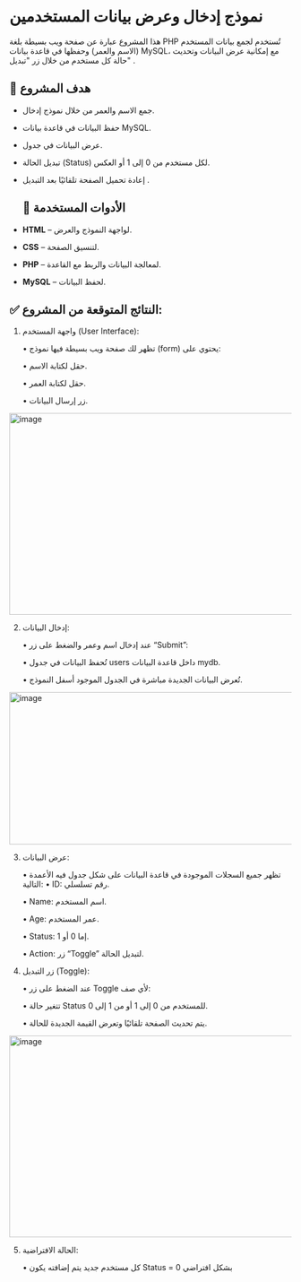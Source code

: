 # نموذج إدخال وعرض بيانات المستخدمين
هذا المشروع عبارة عن صفحة ويب بسيطة بلغة PHP تُستخدم لجمع بيانات المستخدم (الاسم والعمر) وحفظها في قاعدة بيانات MySQL، مع إمكانية عرض البيانات وتحديث حالة كل مستخدم من خلال زر "تبديل" .

## 🎯 هدف المشروع

- جمع الاسم والعمر من خلال نموذج إدخال.
  
- حفظ البيانات في قاعدة بيانات MySQL.

- عرض البيانات في جدول.
  
- تبديل الحالة (Status) لكل مستخدم من 0 إلى 1 أو العكس.
  
- إعادة تحميل الصفحة تلقائيًا بعد التبديل .
 
  ## 🧰 الأدوات المستخدمة

- **HTML** – لواجهة النموذج والعرض.
  
- **CSS** – لتنسيق الصفحة.
  
- **PHP** – لمعالجة البيانات والربط مع القاعدة.
  
- **MySQL** – لحفظ البيانات.
  
 ## ✅ النتائج المتوقعة من المشروع:

1. واجهة المستخدم (User Interface):
   
	•	تظهر لك صفحة ويب بسيطة فيها نموذج (form) يحتوي على:

	•	حقل لكتابة الاسم.

	•	حقل لكتابة العمر.

	•	زر إرسال البيانات.
<img width="1280" height="360" alt="image" src="https://github.com/user-attachments/assets/d6048d7b-2b0a-4a33-aa8b-60bad72522d1" />


2. إدخال البيانات:
   
	•	عند إدخال اسم وعمر والضغط على زر “Submit”:

	•	تُحفظ البيانات في جدول users داخل قاعدة البيانات mydb.

	•	تُعرض البيانات الجديدة مباشرة في الجدول الموجود أسفل النموذج.
<img width="1280" height="272" alt="image" src="https://github.com/user-attachments/assets/59b90a69-b711-4d62-81e2-29d9292a2ebc" />

3. عرض البيانات:
   
	•	تظهر جميع السجلات الموجودة في قاعدة البيانات على شكل جدول فيه الأعمدة التالية:
	•	ID: رقم تسلسلي.

	•	Name: اسم المستخدم.

	•	Age: عمر المستخدم.

	•	Status: إما 0 أو 1.

	•	Action: زر “Toggle” لتبديل الحالة.

4. زر التبديل (Toggle):
   
	•	عند الضغط على زر Toggle لأي صف:

	•	تتغير حالة Status للمستخدم من 0 إلى 1 أو من 1 إلى 0.

	•	يتم تحديث الصفحة تلقائيًا وتعرض القيمة الجديدة للحالة.
<img width="1280" height="360" alt="image" src="https://github.com/user-attachments/assets/29116ce2-e470-48bc-ba3f-02724b22180d" />


5. الحالة الافتراضية:
    
	•	كل مستخدم جديد يتم إضافته يكون Status = 0 بشكل افتراضي
